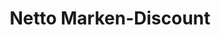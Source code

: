 ---
title: "Netto Marken-Discount"
url: /berg-b-neumarkt-i-d-opf/netto-marken-discount/
shop: Supermarkt
---